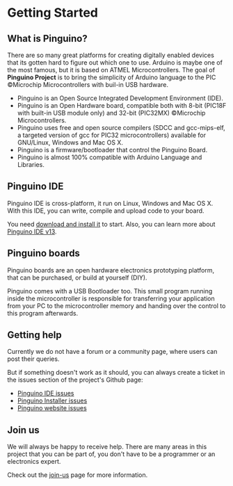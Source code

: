 # Getting Started

## What is Pinguino?

There are so many great platforms for creating digitally enabled devices that its gotten
hard to figure out which one to use. Arduino is maybe one of the most famous,
but it is based on ATMEL Microcontrollers. The goal of **Pinguino Project** is to bring the
simplicity of Arduino language to the PIC ©Microchip Microcontrollers with buil-in USB hardware.

* Pinguino is an Open Source Integrated Development Environment (IDE).
* Pinguino is an Open Hardware board, compatible both with 8-bit
  (PIC18F with built-in USB module only) and 32-bit (PIC32MX) ©Microchip Microcontrollers.
* Pinguino uses free and open source compilers (SDCC and gcc-mips-elf,
  a targeted version of gcc for PIC32 microcontrollers) available for GNU/Linux,
  Windows and Mac OS X.
* Pinguino is a firmware/bootloader that control the Pinguino Board.
* Pinguino is almost 100% compatible with Arduino Language and Libraries.

## Pinguino IDE

Pinguino IDE is cross-platform, it run on Linux, Windows and Mac OS X. With this IDE, 
you can write, compile and upload code to your board.

You need [download and install it](/download/) to start.
Also, you can learn more about [Pinguino IDE v13](/getting-started/01-pinguino-ide).

## Pinguino boards

Pinguino boards are an open hardware electronics prototyping platform, that can be purchased,
or build at yourself (DIY).

Pinguino comes with a USB Bootloader too. This small program running inside the microcontroller
is responsible for transferring your application from your PC to the microcontroller memory
and handing over the control to this program afterwards.

## Getting help

Currently we do not have a forum or a community page, where users can post their queries.

But if something doesn't work as it should, you can always create a ticket in the issues
section of the project's Github page:

* [Pinguino IDE issues](https://github.com/PinguinoIDE/pinguino-ide/issues)
* [Pinguino Installer issues](https://github.com/PinguinoIDE/pinguino-installers/issues)
* [Pinguino website issues](https://github.com/PinguinoIDE/pinguinoide.github.io/issues)

## Join us

We will always be happy to receive help. There are many areas in this project that
you can be part of, you don't have to be a programmer or an electronics expert.

Check out the [join-us](/getting-started/join-us) page for more information.
